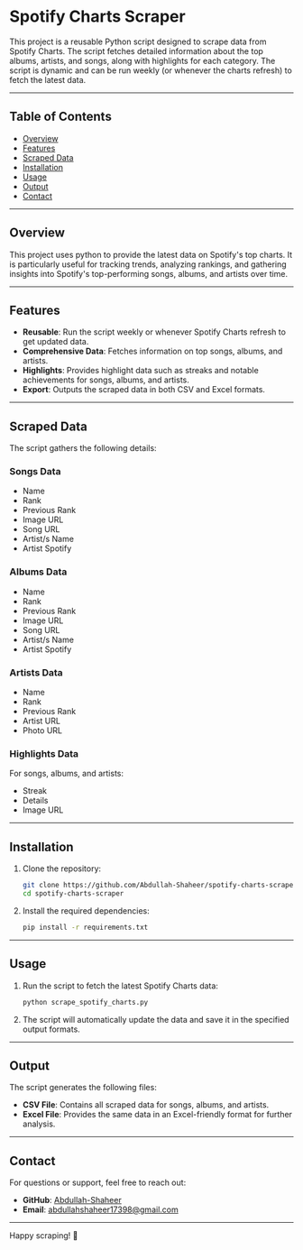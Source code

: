 # Spotify Charts Scraper

This project is a reusable Python script designed to scrape data from Spotify Charts. The script fetches detailed information about the top albums, artists, and songs, along with highlights for each category. The script is dynamic and can be run weekly (or whenever the charts refresh) to fetch the latest data.

---

## Table of Contents

- [Overview](#overview)
- [Features](#features)
- [Scraped Data](#scraped-data)
- [Installation](#installation)
- [Usage](#usage)
- [Output](#output)
- [Contact](#contact)

---

## Overview

This project uses python to provide the latest data on Spotify's top charts. It is particularly useful for tracking trends, analyzing rankings, and gathering insights into Spotify's top-performing songs, albums, and artists over time.

---

## Features

- **Reusable**: Run the script weekly or whenever Spotify Charts refresh to get updated data.
- **Comprehensive Data**: Fetches information on top songs, albums, and artists.
- **Highlights**: Provides highlight data such as streaks and notable achievements for songs, albums, and artists.
- **Export**: Outputs the scraped data in both CSV and Excel formats.

---

## Scraped Data

The script gathers the following details:

### Songs Data
- Name
- Rank
- Previous Rank
- Image URL
- Song URL
- Artist/s Name
- Artist Spotify

### Albums Data
- Name
- Rank
- Previous Rank
- Image URL
- Song URL
- Artist/s Name
- Artist Spotify

### Artists Data
- Name
- Rank
- Previous Rank
- Artist URL
- Photo URL

### Highlights Data
For songs, albums, and artists:
- Streak
- Details
- Image URL

---

## Installation

1. Clone the repository:
   ```bash
   git clone https://github.com/Abdullah-Shaheer/spotify-charts-scraper.git
   cd spotify-charts-scraper
   ```

2. Install the required dependencies:
   ```bash
   pip install -r requirements.txt
   ```
---

## Usage

1. Run the script to fetch the latest Spotify Charts data:
   ```bash
   python scrape_spotify_charts.py
   ```

2. The script will automatically update the data and save it in the specified output formats.

---

## Output

The script generates the following files:
- **CSV File**: Contains all scraped data for songs, albums, and artists.
- **Excel File**: Provides the same data in an Excel-friendly format for further analysis.

---

## Contact

For questions or support, feel free to reach out:
- **GitHub**: [Abdullah-Shaheer](https://github.com/Abdullah-Shaheer)
- **Email**: abdullahshaheer17398@gmail.com

---

Happy scraping! 🎵
